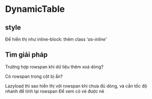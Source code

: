 # DynamicTable

## style

Để hiển thị như inline-block: thêm class *'as-inline'*

## Tìm giải pháp

Trường hợp rowspan khi dữ liệu thêm xoá dòng?

Có rowspan trong cột bị ẩn?

Lazyload thì sao hiển thị với rowspan khi chưa đủ dòng, và cần tốc độ nhanh để tính lại rowspan
Để xem có vẻ được nè